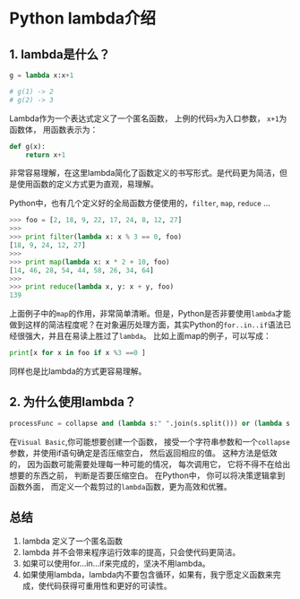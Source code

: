﻿# Python lambda介绍
## 1. lambda是什么？
```python
g = lambda x:x+1

# g(1) -> 2
# g(2) -> 3
```
Lambda作为一个表达式定义了一个匿名函数， 上例的代码`x`为入口参数， `x+1`为函数体， 用函数表示为：
```python
def g(x):
	return x+1
```
非常容易理解，在这里lambda简化了函数定义的书写形式。是代码更为简洁，但是使用函数的定义方式更为直观，易理解。

Python中，也有几个定义好的全局函数方便使用的，`filter`, `map`, `reduce` ...
```python
>>> foo = [2, 18, 9, 22, 17, 24, 8, 12, 27]
>>>
>>> print filter(lambda x: x % 3 == 0, foo)
[18, 9, 24, 12, 27]
>>>
>>> print map(lambda x: x * 2 + 10, foo)
[14, 46, 28, 54, 44, 58, 26, 34, 64]
>>>
>>> print reduce(lambda x, y: x + y, foo)
139
```
上面例子中的`map`的作用，非常简单清晰。但是，Python是否非要使用`lambda`才能做到这样的简洁程度呢？在对象遍历处理方面，其实Python的`for..in..if`语法已经很强大，并且在易读上胜过了`lambda`。
比如上面map的例子，可以写成：
```python
print[x for x in foo if x %3 ==0 ]
```
同样也是比lambda的方式更容易理解。

## 2. 为什么使用lambda？
```python
processFunc = collapse and (lambda s:" ".join(s.split())) or (lambda s:s)
```
在`Visual Basic`,你可能想要创建一个函数， 接受一个字符串参数和一个`collapse`参数，并使用if语句确定是否压缩空白， 然后返回相应的值。
这种方法是低效的， 因为函数可能需要处理每一种可能的情况， 每次调用它， 它将不得不在给出想要的东西之前， 判断是否要压缩空白。
在Python中， 你可以将决策逻辑拿到函数外面， 而定义一个裁剪过的`lambda`函数，更为高效和优雅。

## 总结
1. lambda 定义了一个匿名函数
2. lambda 并不会带来程序运行效率的提高，只会使代码更简洁。
3. 如果可以使用for...in...if来完成的，坚决不用lambda。
4. 如果使用lambda，lambda内不要包含循环，如果有，我宁愿定义函数来完成，使代码获得可重用性和更好的可读性。